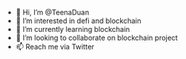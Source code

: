 - 👋 Hi, I’m @TeenaDuan
- 👀 I’m interested in defi and blockchain
- 🌱 I’m currently learning blockchain
- 💞️ I’m looking to collaborate on blockchain project
- 📫 Reach me via Twitter

<!---
TeenaDuan/TeenaDuan is a ✨ special ✨ repository because its `README.md` (this file) appears on your GitHub profile.
You can click the Preview link to take a look at your changes.
--->
